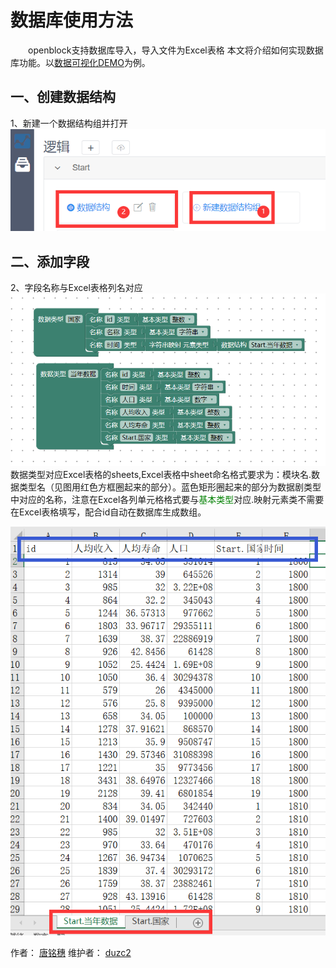 # 数据库使用方法
&ensp;&ensp;&ensp;&ensp;openblock支持数据库导入，导入文件为Excel表格
本文将介绍如何实现数据库功能。以[数据可视化DEMO](https://www.makeredu.net/frontpage/index.html#%7B%22proj%22:%22https://www.makeredu.net/testing/canvas/life-expectancy/project.json%22%7D)为例。

## 一、创建数据结构
 1、新建一个数据结构组并打开  
![新建一个数据结构组](./img/新建数据结构组.png)
## 二、添加字段
 2、字段名称与Excel表格列名对应
![设置字段](./img/设置字段.png)
 数据类型对应Excel表格的sheets,Excel表格中sheet命名格式要求为：模块名.数据类型名（见图用红色方框圈起来的部分）。蓝色矩形圈起来的部分为数据剧类型中对应的名称，注意在Excel各列单元格格式要与<font color=green>基本类型</font>对应.映射元素类不需要在Excel表格填写，配合id自动在数据库生成数组。


![Excel表格](./img/Excel表格1.png)

作者：
[唐铭穗](https://gitee.com/tangtang0)
维护者：
[duzc2](gitee.com/duzc2)


